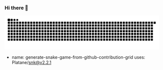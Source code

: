 ### Hi there 👋

![Snake animation](https://raw.githubusercontent.com/Anmol-Baranwal/Anmol-Baranwal/output/github-contribution-grid-snake-dark.svg)

- name: generate-snake-game-from-github-contribution-grid
  uses: Platane/snk@v2.2.1

<!--
**Villex-code/Villex-code** is a ✨ _special_ ✨ repository because its `README.md` (this file) appears on your GitHub profile.

Here are some ideas to get you started:

- 🔭 I’m currently working on ...
- 🌱 I’m currently learning ...
- 👯 I’m looking to collaborate on ...
- 🤔 I’m looking for help with ...
- 💬 Ask me about ...
- 📫 How to reach me: ...
- 😄 Pronouns: ...
- ⚡ Fun fact: ...
-->

